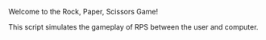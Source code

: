 Welcome to the Rock, Paper, Scissors Game!

This script simulates the gameplay of RPS between the user and computer.
